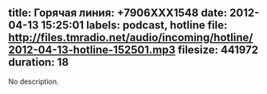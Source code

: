 title: Горячая линия: +7906XXX1548
date: 2012-04-13 15:25:01
labels: podcast, hotline
file: http://files.tmradio.net/audio/incoming/hotline/2012-04-13-hotline-152501.mp3
filesize: 441972
duration: 18
---
No description.
